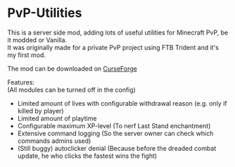 # PvP-Utilities
This is a server side mod, adding lots of useful utilities for Minecraft PvP, be it modded or Vanilla.\
It was originally made for a private PvP project using FTB Trident and it's my first mod.

The mod can be downloaded on [CurseForge](https://www.curseforge.com/minecraft/mc-mods/pvp-utilities)
 
Features:\
(All modules can be turned off in the config)
* Limited amount of lives with configurable withdrawal reason (e.g. only if killed by player)
* Limited amount of playtime
* Configurable maximum XP-level
  (To nerf Last Stand enchantment)
* Extensive command logging
  (So the server owner can check which commands admins used)
* (Still buggy) autoclicker denial
  (Because before the dreaded combat update, he who clicks the fastest wins the fight)
